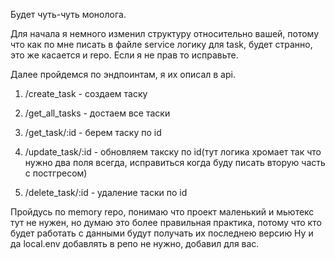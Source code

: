 Будет чуть-чуть монолога.

Для начала я немного изменил структуру относительно вашей, потому что как по мне писать в файле service логику для task, будет странно, это же касается и repo. Если я не прав то исправьте.

Далее пройдемся по эндпоинтам, я их описал в api.

1. /create_task - создаем таску
   
2. /get_all_tasks - достаем все таски
   
3. /get_task/:id - берем таску по id
   
4. /update_task/:id - обновляем такску по id(тут логика хромает так что нужно два поля всегда, исправиться когда буду писать вторую часть с постгресом)
   
5. /delete_task/:id - удаление таски по id


Пройдусь по memory repo, понимаю что проект маленький и мьютекс тут не нужен, но думаю это более правильная практика, потому что кто будет работать с данными будут получать их последнею версию
Ну и да local.env добавлять в репо не нужно, добавил для вас.
